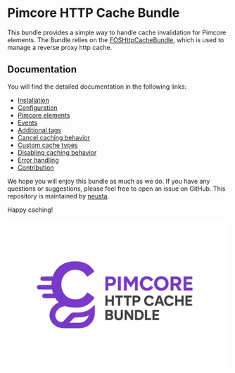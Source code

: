 # Pimcore HTTP Cache Bundle

This bundle provides a simple way to handle cache invalidation for Pimcore elements. 
The Bundle relies on the [FOSHttpCacheBundle](https://github.com/FriendsOfSymfony/FOSHttpCacheBundle/), which is used to manage a reverse proxy http cache.

## Documentation

You will find the detailed documentation in the following links:

* [Installation](doc/1-installation.md)
* [Configuration](doc/2-configuration.md)
* [Pimcore elements](doc/3-pimcore-elements.md)
* [Events](doc/4-events.md)
* [Additional tags](doc/5-additional-tags.md)
* [Cancel caching behavior](doc/6-cancel-caching-behavior.md)
* [Custom cache types](doc/7-custom-cache-types.md)
* [Disabling caching behavior](doc/8-disable-caching-behavior.md)
* [Error handling](doc/9-error-handling.md)
* [Contribution](doc/10-contribution.md)


We hope you will enjoy this bundle as much as we do. If you have any questions or suggestions, please feel free to open an issue on GitHub.
This repository is maintained by [neusta](https://www.team-neusta.de/).

Happy caching!


![Logo](./pimcore-http-cache-bundle-logo.png)

